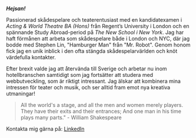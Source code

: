**_Hejsan!_**

Passionerad skådespelare och teaterentusiast med en kandidatexamen i _Acting & World Theatre BA (Hons)_ från Regent’s University i London och en spännande Study Abroad-period på _The New School i New York_. Jag har haft förmånen att arbeta som skådespelare både i London och NYC, där jag bodde med Stephen Lin, "Hamburger Man" från "Mr. Robot". Genom honom fick jag en unik inblick i den ofta stängda skådespelarvärlden och knöt värdefulla kontakter.

Efter brexit valde jag att återvända till Sverige och arbetar nu inom hotellbranschen samtidigt som jag fortsätter att studera med webbutveckling, som är riktigt intressant. Jag älskar att kombinera mina intressen för teater och musik, och ser alltid fram emot nya kreativa utmaningar! 

>All the world's a stage, and all the men and women merely players. They have their exits and their entrances; And one man in his time plays many parts." - William Shakespeare

 
Kontakta mig gärna på: [LinkedIn](www.linkedin.com/in/cornelia-li-schöld-b49698140)
